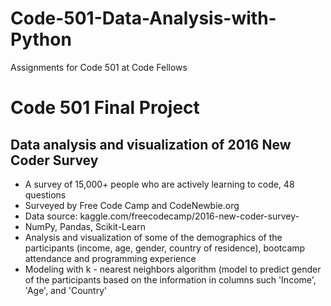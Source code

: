 # Code-501-Data-Analysis-with-Python
Assignments for Code 501 at Code Fellows

# Code 501 Final Project
## Data analysis and visualization of 2016 New Coder Survey
* A survey of 15,000+ people who are actively learning to code, 48 questions
* Surveyed by Free Code Camp and CodeNewbie.org
* Data source: kaggle.com/freecodecamp/2016-new-coder-survey-
* NumPy, Pandas, Scikit-Learn
* Analysis and visualization of some of the demographics of the participants (income, age, gender, country of residence), 
  bootcamp attendance and programming experience
* Modeling with k - nearest neighbors algorithm (model to predict gender of the participants based on the information in columns such
  'Income', 'Age', and 'Country'
